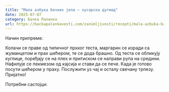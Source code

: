 ```yaml
---
title: "Мала азбука бачких јела – хусарска дугмад"
date: 2025-07-07
category: Бачка Паланка
url: https://backapalankavesti.com/zanimljivosti/recepti/mala-azbuka-backih-jela-husarska-dugmad2/
---
```


Начин припреме:

Колачи се праве од типичног прхког теста, маргарин се изради са жуманцетом и прах шећером, те се дода брашно. Од теста се обликују куглице, поређају се на плех и притиском се направи рупа на средини. Нафилује се пекмезом од кајсија и стави да се пече. Када је готово посути шећером у праху. Послужити уз чај и осталу свечану трпезу. Пријатно!

Потребни састојци:
